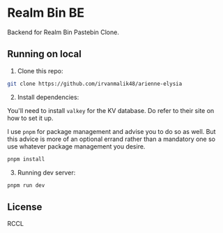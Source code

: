# Realm Bin BE

Backend for Realm Bin Pastebin Clone.

## Running on local

1. Clone this repo:

```bash
git clone https://github.com/irvanmalik48/arienne-elysia
```

2. Install dependencies:

You'll need to install `valkey` for the KV database. Do refer to their site on how to set it up.

I use `pnpm` for package management and advise you to do so as well. But this advice is more of an
optional errand rather than a mandatory one so use whatever package management you desire.

```bash
pnpm install
```

3. Running dev server:

```bash
pnpm run dev
```

## License

RCCL
